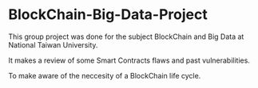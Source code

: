 # BlockChain-Big-Data-Project
This group project was done for the subject BlockChain and Big Data at National Taiwan University.

It makes a review of some Smart Contracts flaws and past vulnerabilities.

To make aware of the neccesity of a BlockChain life cycle.
